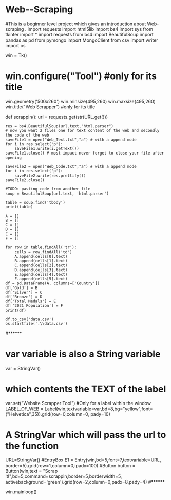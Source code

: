 # Web--Scraping
#This is a beginner level project which gives an introduction about Web-scraping .
import requests
import html5lib
import bs4
import sys
from tkinter import *
import requests
from bs4 import BeautifulSoup
import pandas as pd
from pymongo import MongoClient
from csv import writer
import os


win = Tk()
# win.configure("Tool") #only for its title 
win.geometry('500x260')
win.minsize(495,260)
win.maxsize(495,260)
win.title("Web Scrapper") #only for its title


def scrappin():
    url = requests.get(str(URL.get()))
    
    res = bs4.BeautifulSoup(url.text,"html.parser")
    # now you want 2 files one for text content of the web and secondly the code of the web
    saveFile1 = open("Web_Text.txt","a") # with a append mode
    for i in res.select('p'):
        saveFile1.write(i.getText())
    saveFile1.close() # most impact never forget to close your file after opening

    saveFile2 = open("Web_Code.txt","a") # with a append mode
    for i in res.select('p'):
        saveFile2.write(res.prettify())
    saveFile2.close()

    #TODO: pasting code from another file 
    soup = BeautifulSoup(url.text, 'html.parser')

    table = soup.find('tbody')
    print(table)

    A = []
    B = []
    C = []
    D = []
    E = []
    F = []

    for row in table.findAll('tr'):
        cells = row.findAll('td')
        A.append(cells[0].text)
        B.append(cells[1].text)
        C.append(cells[2].text)
        D.append(cells[3].text)
        E.append(cells[4].text)
        F.append(cells[5].text)
    df = pd.DataFrame(A, columns=['Country'])
    df['Gold'] = B
    df['Silver'] = C
    df['Bronze'] = D
    df['Total Medals'] = E
    df['2021 Population'] = F
    print(df)

    df.to_csv('data.csv')
    os.startfile('.\\data.csv')

#******
# var variable is also a String variable
var = StringVar()
# which contents the TEXT of the label
var.set("Website Scrapper Tool")
#Only for a label within the window
LABEL_OF_WEB = Label(win,textvariable=var,bd=8,bg="yellow",font=("Helvetica",35)).grid(row=0,column=0, pady=10)
# A StringVar which will pass the url to the function
URL=StringVar()
#EntryBox
E1 = Entry(win,bd=5,font=7,textvariable=URL, border=5).grid(row=1,column=0,ipadx=100)
#Button
button = Button(win,text = "Scrap it!",bd=5,command=scrappin,border=5,borderwidth=5, activebackground='green').grid(row=2,column=0,padx=8,pady=4)
#******

win.mainloop()
